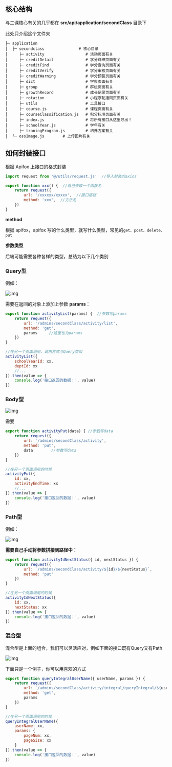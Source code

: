 <!--
 * @Descripttion: 
 * @Author: peterroe
 * @Date: 2022-01-02 19:11:05
 * @LastEditors: peterroe
 * @LastEditTime: 2022-01-02 19:45:31
-->

## 核心结构

与二课核心有关的几乎都在 **src/api/application/secondClass** 目录下

此处只介绍这个文件夹

```shell
├─ application
│  ├─ secondclass               # 核心目录
│     ├─ activity                  # 活动页面有关
│     ├─ creditDetail              # 学分详细页面有关
│     ├─ creditFind                # 学分查询页面有关
│     ├─ creditVerify              # 学分审核页面有关
│     ├─ creditWarning             # 学分预警页面有关
│     ├─ dict                      # 字典页面有关
│     ├─ group                     # 群组页面有关
│     ├─ growthRecord              # 成长记录页面有关
│     ├─ rotation                  # 小程序轮播同页面有关
│     ├─ utils                     # 工具接口
│     ├─ course.js                 # 课程页面有关
│     ├─ courseClassification.js   # 积分标准页面有关
│     ├─ index.js                  # 将所有接口从这里导出！
│     ├─ schoolYear.js             # 学年有关
│     ├─ traningProgram.js         # 培养方案有关
│  └─ ossImage.js        # 上传图片有关
```

## 如何封装接口

根据 Apifox 上接口的格式封装

```js
import request from '@/utils/request.js'  //导入封装的axios

export function xxx() {  //自己去取一个函数名
    return request({
        url: '/xxxxxx/xxxxx',  //接口路径
        method: 'xxx',  //方法名
    })
}
```

**method**

根据 apifox，apifox 写的什么类型，就写什么类型，常见的`get、post、delete、put`

**参数类型**

后端可能需要各种各样的类型，总结为以下几个类别

### Query型

例如：

![img](https://img-blog.csdnimg.cn/cdd31db6528e4c64b162482126f7b3f1.png)

需要在返回的对象上添加上参数 **params**：

```js
export function activityList(params) {  //参数写params
    return request({
        url: '/admins/secondClass/activity/list',
        method: 'get',
        params     //这里也为params
    })
}

//在另一个页面调用，调用方式与Query类似
activityList({
    schoolYearId: xx,
    deptId: xx
    //...
}).then(value => {
    console.log('接口返回的数据：', value)
})
```

### Body型

![img](https://img-blog.csdnimg.cn/891b3f3970db46ceb347ef10a255fbbe.png)

需要

```js
export function activityPut(data) { //参数写data
    return request({
        url: '/admins/secondClass/activity',
        method: 'put',
        data        //参数写data
    })
}

//在另一个页面调用的时候
activityPut({
    id: xx,
    activityEndTime: xx
    //...
}).then(value => {
    console.log('接口返回的数据：', value)
})
```

### Path型

例如：

![img](https://img-blog.csdnimg.cn/6a6e2ee6948741baa05728104b4304ca.png)

**需要自己手动将参数拼接到路径中：**

```js
export function activityIdNextStatus({ id, nextStatus }) {
    return request({
        url: `/admins/secondClass/activity/${id}/${nextStatus}`,
        method: 'put'
    })
}

//在另一个页面调用的时候
activityIdNextStatus({
    id: xx,
    nextStatus: xx
}).then(value => {
    console.log('接口返回的数据：', value)
})
```

### 混合型

混合型是上面的组合，我们可以灵活应对，例如下面的接口既有Query又有Path

![img](https://img-blog.csdnimg.cn/a700870b19ae44a2964b135321eb9097.png)

下面只是一个例子，你可以用喜欢的方式

```js
export function queryIntegralUserName({ userName, params }) {
    return request({
        url: `/admins/secondClass/activity/integral/queryIntegral/${userName}`,
        method: 'get',
        params
    })
}

//在另一个页面调用的时候
queryIntegralUserName({
    userName: xx,
    params: {
        pageNum: xx,
        pageSize: xx
    }
}).then(value => {
    console.log('接口返回的数据：', value)
})
```